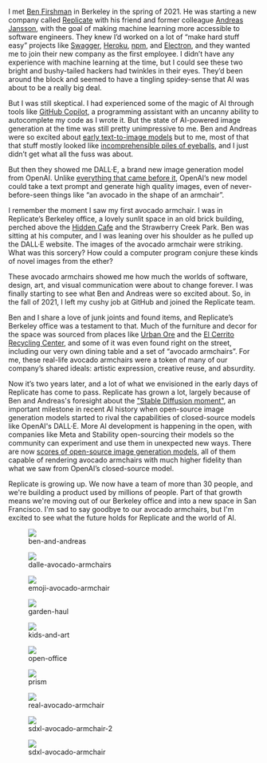<!--
title: The Avocado Armchair
description: Reflections on generative AI, and a farewell to Replicate's Berkeley office
publish_date: 2023-12-15
-->

I met [Ben Firshman](https://fir.sh/) in Berkeley in the spring of 2021. He was starting a new company called [Replicate](https://replicate.com) with his friend and former colleague [Andreas Jansson](https://github.com/andreasjansson), with the goal of making machine learning more accessible to software engineers. They knew I’d worked on a lot of “make hard stuff easy” projects like [Swagger](https://zeke.sikelianos.com/swagger/), [Heroku](https://zeke.sikelianos.com/heroku/), [npm](https://zeke.sikelianos.com/npm/), and [Electron](https://zeke.sikelianos.com/electron-nativefier/), and they wanted me to join their new company as the first employee. I didn’t have any experience with machine learning at the time, but I could see these two bright and bushy-tailed hackers had twinkles in their eyes. They’d been around the block and seemed to have a tingling spidey-sense that AI was about to be a really big deal.

But I was still skeptical. I had experienced some of the magic of AI through tools like [GitHub Copilot](https://github.com/features/copilot), a programming assistant with an uncanny ability to autocomplete my code as I wrote it. But the state of AI-powered image generation at the time was still pretty unimpressive to me. Ben and Andreas were so excited about [early text-to-image models](https://www.fabianmosele.com/ai-timeline) but to me, most of that that stuff mostly looked like [incomprehensible piles of eyeballs](https://replicate.com/blog/painting-with-words-a-history-of-text-to-image-ai), and I just didn’t get what all the fuss was about.

<!-- That we’d soon live in a future where [software writes itself](https://karpathy.medium.com/software-2-0-a64152b37c35). -->

But then they showed me DALL·E, a brand new image generation model from OpenAI. Unlike [everything that came before it](https://www.fabianmosele.com/ai-timeline), OpenAI’s new model could take a text prompt and generate high quality images, even of never-before-seen things like “an avocado in the shape of an armchair”.

I remember the moment I saw my first avocado armchair. I was in Replicate’s Berkeley office, a lovely sunlit space in an old brick building, perched above the [Hidden Cafe](https://www.thehiddencafe.life/) and the Strawberry Creek Park. Ben was sitting at his computer, and I was leaning over his shoulder as he pulled up the DALL·E website. The images of the avocado armchair were striking. What was this sorcery? How could a computer program conjure these kinds of novel images from the ether?

These avocado armchairs showed me how much the worlds of software, design, art, and visual communication were about to change forever. I was finally starting to see what Ben and Andreas were so excited about. So, in the fall of 2021, I left my cushy job at GitHub and joined the Replicate team.

Ben and I share a love of junk joints and found items, and Replicate’s Berkeley office was a testament to that. Much of the furniture and decor for the space was sourced from places like [Urban Ore](https://urbanore.com/) and the [El Cerrito Recycling Center](https://maps.app.goo.gl/wD49WBXAKhBwwrqV8), and some of it was even found right on the street, including our very own dining table and a set of “avocado armchairs”. For me, these real-life avocado armchairs were a token of many of our company’s shared ideals: artistic expression, creative reuse, and absurdity.

Now it’s two years later, and a lot of what we envisioned in the early days of Replicate has come to pass. Replicate has grown a lot, largely because of Ben and Andreas's foresight about the ["Stable Diffusion moment"](https://simonwillison.net/2022/Aug/29/stable-diffusion/), an important milestone in recent AI history when open-source image generation models started to rival the capabilities of closed-source models like OpenAI's DALL·E. More AI development is happening in the open, with companies like Meta and Stability open-sourcing their models so the community can experiment and use them in unexpected new ways. There are now [scores of open-source image generation models](https://replicate.com/collections/text-to-image), all of them capable of rendering avocado armchairs with much higher fidelity than what we saw from OpenAI’s closed-source model.

Replicate is growing up. We now have a team of more than 30 people, and we're building a product used by millions of people. Part of that growth means we're moving out of our Berkeley office and into a new space in San Francisco. I'm sad to say goodbye to our avocado armchairs, but I'm excited to see what the future holds for Replicate and the world of AI.


<figure><img src="/avocado-armchair/ben-and-andreas.jpg"><figcaption>ben-and-andreas</figcaption></figure>
<figure><img src="/avocado-armchair/dalle-avocado-armchairs.jpg"><figcaption>dalle-avocado-armchairs</figcaption></figure>
<figure><img src="/avocado-armchair/emoji-avocado-armchair.jpg"><figcaption>emoji-avocado-armchair</figcaption></figure>
<figure><img src="/avocado-armchair/garden-haul.jpg"><figcaption>garden-haul</figcaption></figure>
<figure><img src="/avocado-armchair/kids-and-art.jpg"><figcaption>kids-and-art</figcaption></figure>
<figure><img src="/avocado-armchair/open-office.jpg"><figcaption>open-office</figcaption></figure>
<figure><img src="/avocado-armchair/prism.jpg"><figcaption>prism</figcaption></figure>
<figure><img src="/avocado-armchair/real-avocado-armchair.jpg"><figcaption>real-avocado-armchair</figcaption></figure>
<figure><img src="/avocado-armchair/sdxl-avocado-armchair-2.jpg"><figcaption>sdxl-avocado-armchair-2</figcaption></figure>
<figure><img src="/avocado-armchair/sdxl-avocado-armchair.jpg"><figcaption>sdxl-avocado-armchair</figcaption></figure>


<!-- 
Heck, now there are even open-source AI models that can generate videos:

And [emoji](https://replicate.com/fofr/sdxl-emoji):
[replicate-prediction-r7hkendbhsdmcomawl7lo2e6aq.mp4](the%20avocado%20armchair%2085371520da364b0e92f492598ad56fb2/replicate-prediction-r7hkendbhsdmcomawl7lo2e6aq.mp4)
And even [3D models](https://replicate.com/p/rixse3lb2lgm6du4xlnca7sgrq) (well, sort of):
[replicate-prediction-rixse3lb2lgm6du4xlnca7sgrq-1.mp4](the%20avocado%20armchair%2085371520da364b0e92f492598ad56fb2/replicate-prediction-rixse3lb2lgm6du4xlnca7sgrq-1.mp4)
[@zeke's output from stability-ai/sdxl](https://replicate.com/p/2476i6lblx4gs7oru66ayv6xky)
[@zeke's output from fofr/sdxl-emoji](https://replicate.com/p/v2fzaetbqarbbfi2agjtfsafxi) -->